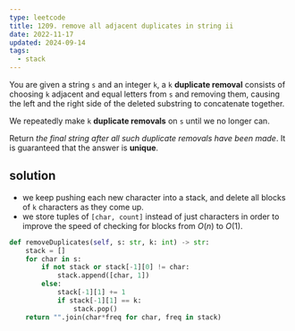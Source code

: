 ```yaml
---
type: leetcode
title: 1209. remove all adjacent duplicates in string ii
date: 2022-11-17
updated: 2024-09-14
tags:
  - stack
---
```


You are given a string `s` and an integer `k`, a `k` **duplicate removal** consists of choosing `k` adjacent and equal letters from `s` and removing them, causing the left and the right side of the deleted substring to concatenate together.

We repeatedly make `k` **duplicate removals** on `s` until we no longer can.

Return _the final string after all such duplicate removals have been made_. It is guaranteed that the answer is **unique**.

## solution

- we keep pushing each new character into a stack, and delete all blocks of `k` characters as they come up.
- we store tuples of `[char, count]` instead of just characters in order to improve the speed of checking for blocks from $O(n)$ to $O(1)$.

```python
def removeDuplicates(self, s: str, k: int) -> str:
	stack = []
	for char in s:
		if not stack or stack[-1][0] != char:
			stack.append([char, 1])
		else:
			stack[-1][1] += 1
			if stack[-1][1] == k:
				stack.pop()
	return "".join(char*freq for char, freq in stack)
```
